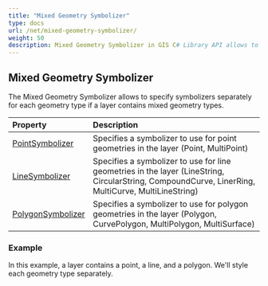 ```yaml
---
title: "Mixed Geometry Symbolizer"
type: docs
url: /net/mixed-geometry-symbolizer/
weight: 50
description: Mixed Geometry Symbolizer in GIS C# Library API allows to specify symbolizers separately for each geometry type if a layer contains mixed geometry types.
---
```


## **Mixed Geometry Symbolizer**
The Mixed Geometry Symbolizer allows to specify symbolizers separately for each geometry type if a layer contains mixed geometry types.


|**Property**|**Description**|
| :- | :- |
|[PointSymbolizer](https://reference.aspose.com/gis/net/aspose.gis.rendering.symbolizers/mixedgeometrysymbolizer/properties/pointsymbolizer)|Specifies a symbolizer to use for point geometries in the layer (Point, MultiPoint)|
|[LineSymbolizer](https://reference.aspose.com/gis/net/aspose.gis.rendering.symbolizers/mixedgeometrysymbolizer/properties/linesymbolizer)|Specifies a symbolizer to use for line geometries in the layer (LineString, CircularString, CompoundCurve, LinerRing, MultiCurve, MultiLineString)|
|[PolygonSymbolizer](https://reference.aspose.com/gis/net/aspose.gis.rendering.symbolizers/mixedgeometrysymbolizer/properties/polygonsymbolizer)|Specifies a symbolizer to use for polygon geometries in the layer (Polygon, CurvePolygon, MultiPolygon, MultiSurface)|
### **Example**
In this example, a layer contains a point, a line, and a polygon. We'll style each geometry type separately.


